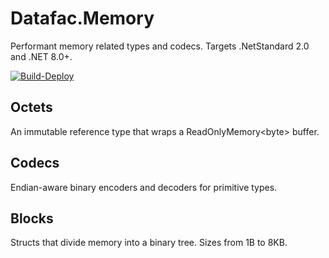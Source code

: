 # Datafac.Memory
Performant memory related types and codecs. Targets .NetStandard 2.0 and .NET 8.0+.

[![Build-Deploy](https://github.com/datafac/memory/actions/workflows/dotnet.yml/badge.svg)](https://github.com/datafac/memory/actions/workflows/dotnet.yml)

## Octets
An immutable reference type that wraps a ReadOnlyMemory\<byte\> buffer.

## Codecs
Endian-aware binary encoders and decoders for primitive types.

## Blocks
Structs that divide memory into a binary tree. Sizes from 1B to 8KB.
